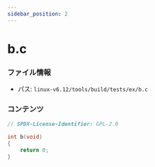 ```yaml
---
sidebar_position: 2
---
```

# b.c

### ファイル情報

- パス: `linux-v6.12/tools/build/tests/ex/b.c`

### コンテンツ

```c
// SPDX-License-Identifier: GPL-2.0

int b(void)
{
	return 0;
}

```
